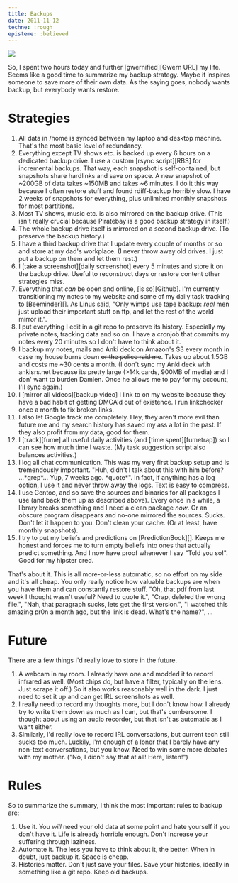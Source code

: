 ```yaml
---
title: Backups
date: 2011-11-12
techne: :rough
episteme: :believed
---
```


![](/pigs/backup.jpg)

So, I spent two hours today and further [gwernified][Gwern URL] my life. Seems like a good time to summarize my backup strategy. Maybe it inspires someone to save more of their own data. As the saying goes, nobody wants backup, but everybody wants restore.

# Strategies

1. All data in /home is synced between my laptop and desktop machine. That's the most basic level of redundancy.
2. Everything except TV shows etc. is backed up every 6 hours on a dedicated backup drive. I use a custom [rsync script][RBS] for incremental backups. That way, each snapshot is self-contained, but snapshots share hardlinks and save on space. A new snapshot of ~200GB of data takes ~150MB and takes ~6 minutes. I do it this way because I often restore stuff and found rdiff-backup horribly slow. I have 2 weeks of snapshots for everything, plus unlimited monthly snapshots for most partitions.
3. Most TV shows, music etc. is also mirrored on the backup drive. (This isn't really crucial because Piratebay is a good backup strategy in itself.)
4. The whole backup drive itself is mirrored on a second backup drive. (To preserve the backup history.)
5. I have a third backup drive that I update every couple of months or so and store at my dad's workplace. (I never throw away old drives. I just put a backup on them and let them rest.)
6. I [take a screenshot][daily screenshot] every 5 minutes and store it on the backup drive. Useful to reconstruct days or restore content other strategies miss.
7. Everything that *can* be open and online, [is so][Github]. I'm currently transitioning my notes to my website and some of my daily task tracking to [Beeminder][]. As Linus said, "Only wimps use tape backup: *real* men just upload their important stuff on ftp, and let the rest of the world mirror it.".
8. I put everything I edit in a git repo to preserve its history. Especially my private notes, tracking data and so on. I have a cronjob that commits my notes every 20 minutes so I don't have to think about it.
9. I backup my notes, mails and Anki deck on Amazon's S3 every month in case my house burns down <del>or the police raid me</del>. Takes up about 1.5GB and costs me ~30 cents a month. (I don't sync my Anki deck with ankisrs.net because its pretty large (>14k cards, 900MB of media) and I don' want to burden Damien. Once he allows me to pay for my account, I'll sync again.)
10. I [mirror all videos][backup video] I link to on my website because they have a bad habit of getting DMCA'd out of existence. I run linkchecker once a month to fix broken links.
11. I also let Google track me completely. Hey, they aren't more evil than future me and my search history has saved my ass a lot in the past. If they also profit from my data, good for them.
12. I [track][fume] all useful daily activities (and [time spent][fumetrap]) so I can see how much time I waste. (My task suggestion script also balances activities.)
13. I log all chat communication. This was my very first backup setup and is tremendously important. "Huh, didn't I talk about this with him before? ...\*grep\*... Yup, 7 weeks ago. \*quote\*". In fact, if anything has a log option, I use it and never throw away the logs. Text is easy to compress.
14. I use Gentoo, and so save the sources and binaries for all packages I use (and back them up as described above). Every once in a while, a library breaks something and I need a clean package *now*. Or an obscure program disappears and no-one mirrored the sources. Sucks. Don't let it happen to you. Don't clean your cache. (Or at least, have monthly snapshots).
15. I try to put my beliefs and predictions on [PredictionBook][]. Keeps me honest and forces me to turn empty beliefs into ones that actually predict something. And I now have proof whenever I say "Told you so!". Good for my hipster cred.

That's about it. This is all more-or-less automatic, so no effort on my side and it's all cheap. You only really notice how valuable backups are when you have them and can constantly restore stuff. "Oh, that pdf from last week I thought wasn't useful? Need to quote it.",  "Crap, deleted the wrong file.", "Nah, that paragraph sucks, lets get the first version.", "I watched this amazing pr0n a month ago, but the link is dead. What's the name?", ...

# Future

There are a few things I'd really love to store in the future.

1. A webcam in my room. I already have one and modded it to record infrared as well. (Most chips do, but have a filter, typically on the lens. Just scrape it off.) So it also works reasonably well in the dark. I just need to set it up and can get IRL screenshots as well.
2. I really need to record my thoughts more, but I don't know how. I already try to write them down as much as I can, but that's cumbersome. I thought about using an audio recorder, but that isn't as automatic as I want either.
3. Similarly, I'd really love to record IRL conversations, but current tech still sucks too much. Luckily, I'm enough of a loner that I barely have any non-text conversations, but you know. Need to win some more debates with my mother. ("No, I didn't say that at all! Here, listen!")

# Rules

So to summarize the summary, I think the most important rules to backup are:

1. Use it. You *will* need your old data at some point and hate yourself if you don't have it. Life is already horrible enough. Don't increase your suffering through laziness.
2. Automate it. The less you have to think about it, the better. When in doubt, just backup it. Space is cheap.
3. Histories matter. Don't just save your files. Save your histories, ideally in something like a git repo. Keep old backups.

